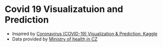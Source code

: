 # Covid 19 Visualizatuion and Prediction

- Inspired by [Coronavirus (COVID-19) Visualization &amp; Prediction: Kaggle](https://www.kaggle.com/code/therealcyberlord/coronavirus-covid-19-visualization-prediction)
- Data provided by [Ministry of health in CZ](https://www.mzcr.cz)
